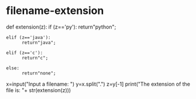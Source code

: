 # filename-extension
def extension(z):
    if   (z=='py'):
          return"python";

    elif (z=='java'):
          return"java";

    elif (z=='c'):
          return"c";

    else:
          return"none";


x=input("Input a filename: ")
y=x.split(".")
z=y[-1]
print("The extension of the file is: "+ str(extension(z)))
